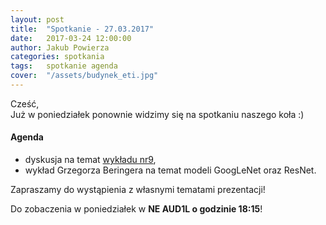 ```yaml
---
layout: post
title:  "Spotkanie - 27.03.2017"
date:   2017-03-24 12:00:00
author: Jakub Powierza
categories: spotkania
tags:	spotkanie agenda
cover:  "/assets/budynek_eti.jpg"
---
```


Cześć,  
Już w poniedziałek ponownie widzimy się na spotkaniu naszego koła :)  

#### Agenda
- dyskusja na temat [wykładu nr9](https://www.youtube.com/watch?v=N--YsFUyYnE),
- wykład Grzegorza Beringera na temat modeli GoogLeNet oraz ResNet.

Zapraszamy do wystąpienia z własnymi tematami prezentacji!

Do zobaczenia w poniedziałek w **NE AUD1L o godzinie 18:15**!
